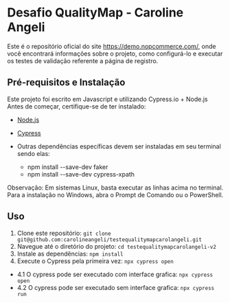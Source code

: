 # Desafio QualityMap - Caroline Angeli

Este é o repositório oficial do site https://demo.nopcommerce.com/, onde você encontrará informações sobre o projeto, como configurá-lo e executar os testes de validação referente a página de registro.

## Pré-requisitos e Instalação
Este projeto foi escrito em Javascript e utilizando Cypress.io + Node.js
Antes de começar, certifique-se de ter instalado:

- [Node.js](https://nodejs.org/)
- [Cypress](https://www.cypress.io/)

- Outras dependências específicas devem ser instaladas em seu terminal sendo elas:
   - npm install --save-dev faker
   - npm install --save-dev cypress-xpath

Observação: Em sistemas Linux, basta executar as linhas acima no terminal. Para a instalação no Windows, abra o Prompt de Comando ou o PowerShell.

## Uso
1. Clone este repositório: `git clone git@github.com:carolineangeli/testequalitymapcarolangeli.git`
2. Navegue até o diretório do projeto: `cd testequalitymapcarolangeli-v2`
3. Instale as dependências: `npm install`
4. Execute o Cypress pela primeira vez: `npx cypress open`
  -  4.1 O cypress pode ser executado com interface grafica: `npx cypress open`
  -  4.2 O cypress pode ser executado sem interface grafica: `npx cypress run`
